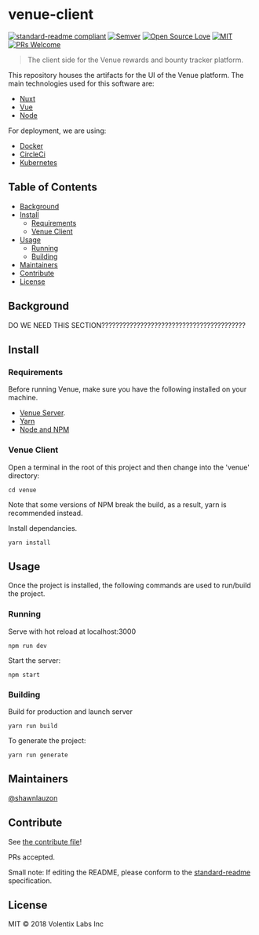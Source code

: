 # venue-client

[![standard-readme compliant](https://img.shields.io/badge/standard--readme-OK-green.svg?style=flat-square)](https://github.com/RichardLitt/standard-readme)
[![Semver](http://img.shields.io/SemVer/2.0.0.png)](http://semver.org/spec/v2.0.0.html)
[![Open Source Love](https://badges.frapsoft.com/os/v3/open-source.svg?v=102)](https://github.com/ellerbrock/open-source-badge/)
[![MIT](https://badges.frapsoft.com/os/mit/mit.svg?v=102)](https://github.com/ellerbrock/open-source-badge/)
[![PRs Welcome](https://img.shields.io/badge/PRs-welcome-brightgreen.svg?style=flat-square)](http://makeapullrequest.com)

> The client side for the Venue rewards and bounty tracker platform.

This repository houses the artifacts for the UI of the Venue platform. The main technologies used for this software are:

  * [Nuxt](https://nuxtjs.org/)
  * [Vue](https://vuejs.org/)
  * [Node](https://nodejs.org/)

For deployment, we are using:

  * [Docker](https://www.docker.com/)
  * [CircleCi](https://circleci.com/)
  * [Kubernetes](https://kubernetes.io/)

## Table of Contents

- [Background](#background)
- [Install](#install)
  - [Requirements](#requirements)
  - [Venue Client](#venue-client)
- [Usage](#usage)
  - [Running](#running)
  - [Building](#building)
- [Maintainers](#maintainers)
- [Contribute](#contribute)
- [License](#license)

## Background

DO WE NEED THIS SECTION?????????????????????????????????????????

## Install

### Requirements

Before running Venue, make sure you have the following installed on your machine.

  * [Venue Server](https://github.com/volentix/venue-server).
  * [Yarn](https://yarnpkg.com/lang/en/)
  * [Node and NPM](https://nodejs.org/)

### Venue Client

Open a terminal in the root of this project and then change into the 'venue' directory:

```
cd venue
```

Note that some versions of NPM break the build, as a result, yarn is recommended instead.

Install dependancies.
```
yarn install
```

## Usage

Once the project is installed, the following commands are used to run/build the project.


### Running
Serve with hot reload at localhost:3000
```
npm run dev
```
Start the server:
```
npm start
```

### Building

Build for production and launch server
```
yarn run build
```

To generate the project:
```
yarn run generate
```

## Maintainers

[@shawnlauzon](https://github.com/shawnlauzon)

## Contribute

See [the contribute file](contribute.md)!

PRs accepted.

Small note: If editing the README, please conform to the [standard-readme](https://github.com/RichardLitt/standard-readme) specification.

## License

MIT © 2018 Volentix Labs Inc
